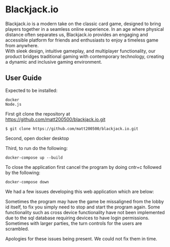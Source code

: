 # Blackjack.io
Blackjack.io is a modern take on the classic card game, designed to bring players together in a seamless online experience. In an age where physical distance often separates us, Blackjack.io provides an engaging and accessible platform for friends and enthusiasts to enjoy a timeless game from anywhere. \
With sleek design, intuitive gameplay, and multiplayer functionality, our product bridges traditional gaming with contemporary technology, creating a dynamic and inclusive gaming environment.

## User Guide
Expected to be installed:
```
docker
Node.js
```

First git clone the repository at https://github.com/matt200500/blackjack.io.git

```
$ git clone https://github.com/matt200500/blackjack.io.git
```

Second, open docker desktop

Third, to run do the following:
```
docker-compose up --build
```
To close the application first cancel the program by doing cntr+c followed by the following:
```
docker-compose down
```
We had a few issues developing this web application which are below:

Sometimes the program may have the game be missaligned from the lobby id itself, to fix you simply need to stop and start the program again.
Some functionality such as cross device functionality have not been implemented due to the sql database requiring devices to have login permissions.
Sometimes with larger parties, the turn controls for the users are scrambled.

Apologies for these issues being present. We could not fix them in time.


